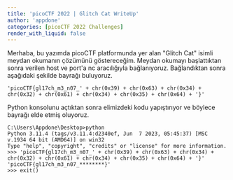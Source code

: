 ```yaml
---
title: 'picoCTF 2022 | Glitch Cat WriteUp'
author: 'appdone'
categories: [picoCTF 2022 Challenges]
render_with_liquid: false
---
```


Merhaba, bu yazımda picoCTF platformunda yer alan "Glitch Cat" isimli meydan okumanın çözümünü göstereceğim. Meydan okumayı başlattıktan sonra verilen host ve port'a nc aracılığıyla bağlanıyoruz. Bağlandıktan sonra aşağıdaki şekilde bayrağı buluyoruz.

```
'picoCTF{gl17ch_m3_n07_' + chr(0x39) + chr(0x63) + chr(0x34) + chr(0x32) + chr(0x61) + chr(0x34) + chr(0x35) + chr(0x64) + '}'
```

Python konsolunu açtıktan sonra elimizdeki kodu yapıştırıyor ve böylece bayrağı elde etmiş oluyoruz.

```console
C:\Users\Appdone\Desktop>python
Python 3.11.4 (tags/v3.11.4:d2340ef, Jun  7 2023, 05:45:37) [MSC v.1934 64 bit (AMD64)] on win32
Type "help", "copyright", "credits" or "license" for more information.
>>> 'picoCTF{gl17ch_m3_n07_' + chr(0x39) + chr(0x63) + chr(0x34) + chr(0x32) + chr(0x61) + chr(0x34) + chr(0x35) + chr(0x64) + '}'
'picoCTF{gl17ch_m3_n07_********}'
>>> exit()
```
